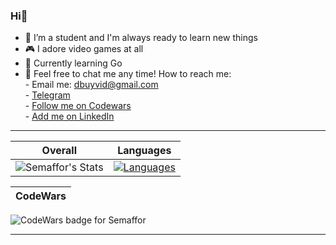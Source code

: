 ### Hi👋

- 🔭 I’m a student and I'm always ready to learn new things
- 🎮 I adore video games at all
- 🌱 Currently learning Go
- 💬 Feel free to chat me any time!
How to reach me:  
      - Email me: dbuyvid@gmail.com  
      - [Telegram](https://t.me/DimonchQ/)  
      - [Follow me on Codewars](https://www.codewars.com/users/Semaffor/)  
      - [Add me on LinkedIn](https://www.linkedin.com/in/dima-buyvid-4b2a44172/)  

***
Overall                    |  Languages
:-------------------------:|:-------------------------:
![Semaffor's Stats](https://github-readme-stats-1gin-git-master-semaffor.vercel.app/api?username=Semaffor&show_icons=true&theme=tokyonight&hide=contribs,prs) | [![Languages](https://github-readme-stats-1gin-git-master-semaffor.vercel.app/api/top-langs/?username=Semaffor&langs_count=8&layout=compact)](https://github.com/Semaffor)

CodeWars                   | 
:-------------------------:|
![CodeWars badge for Semaffor](https://www.codewars.com/users/Semaffor/badges/large)
***

